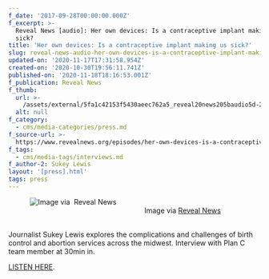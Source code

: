 ```yaml
---
f_date: '2017-09-28T00:00:00.000Z'
f_excerpt: >-
  Reveal News [audio]: Her own devices: Is a contraceptive implant making us
  sick?
title: 'Her own devices: Is a contraceptive implant making us sick?'
slug: reveal-news-audio-her-own-devices-is-a-contraceptive-implant-making-us-sick
updated-on: '2020-11-17T17:31:58.954Z'
created-on: '2020-10-30T19:56:11.741Z'
published-on: '2020-11-18T18:16:53.001Z'
f_publication: Reveal News
f_thumb:
  url: >-
    /assets/external/5fa1c42153f5430aeec762a5_reveal20news205baudio5d-20her20own20devices-20is20a20contraceptive20implant20making20us20sick3f.png
  alt: null
f_category:
  - cms/media-categories/press.md
f_source-url: >-
  https://www.revealnews.org/episodes/her-own-devices-is-a-contraceptive-implant-making-us-sick/
f_tags:
  - cms/media-tags/interviews.md
f_author-2: Sukey Lewis
layout: '[press].html'
tags: press
---
```


           <img src="https://images.squarespace-cdn.com/content/v1/55411f70e4b033b0c2b7dc0d/1506641450638-2MM2KYXRNOAAUZ38E97Z/ke17ZwdGBToddI8pDm48kMe13nB6NnTxaBSgRUhKW6NZw-zPPgdn4jUwVcJE1ZvWQUxwkmyExglNqGp0IvTJZUJFbgE-7XRK3dMEBRBhUpzsp6x2ZtANFwjR24krXuaoowxXgNHlRu3xt\_YavVP8LSNK9pczN2ybRrMEUlGbzJM/330-587x440.png" alt="Image via  Reveal News" />                                                                                                                                              Image via [Reveal News](https://www.revealnews.org/episodes/her-own-devices-is-a-contraceptive-implant-making-us-sick/)                                

Journalist Sukey Lewis explores the complications and challenges of birth control and abortion services across the midwest. Interview with Plan C team member at 30min in. 

[LISTEN HERE](https://www.revealnews.org/episodes/her-own-devices-is-a-contraceptive-implant-making-us-sick/).
